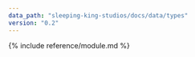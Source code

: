 ```yaml
---
data_path: "sleeping-king-studios/docs/data/types"
version: "0.2"
---
```


{% include reference/module.md %}
